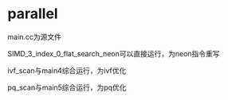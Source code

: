 # parallel
main.cc为源文件

SIMD_3_index_0_flat_search_neon可以直接运行，为neon指令重写

ivf_scan与main4综合运行，为ivf优化

pq_scan与main5综合运行，为pq优化
